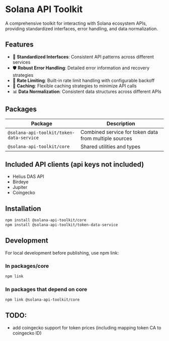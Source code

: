 # Solana API Toolkit

A comprehensive toolkit for interacting with Solana ecosystem APIs, providing standardized interfaces, error handling, and data normalization.

## Features

- 🔄 **Standardized Interfaces**: Consistent API patterns across different services
- 🛡️ **Robust Error Handling**: Detailed error information and recovery strategies
- 🚦 **Rate Limiting**: Built-in rate limit handling with configurable backoff
- 💾 **Caching**: Flexible caching strategies to minimize API calls
- 📊 **Data Normalization**: Consistent data structures across different APIs

## Packages

| Package | Description |
|---------|-------------|
| `@solana-api-toolkit/token-data-service` | Combined service for token data from multiple sources |
| `@solana-api-toolkit/core` | Shared utilities and types |

## Included API clients (api keys not included)
- Helius DAS API
- Birdeye
- Jupiter
- Coingecko

## Installation
```bash
npm install @solana-api-toolkit/core
npm install @solana-api-toolkit/token-data-service
```

## Development
For local development before publishing, use npm link:
### In packages/core

```bash
npm link
```

### In packages that depend on core

```bash
npm link @solana-api-toolkit/core
```

## TODO:
- add coingecko support for token prices (including mapping token CA to coingecko ID)
